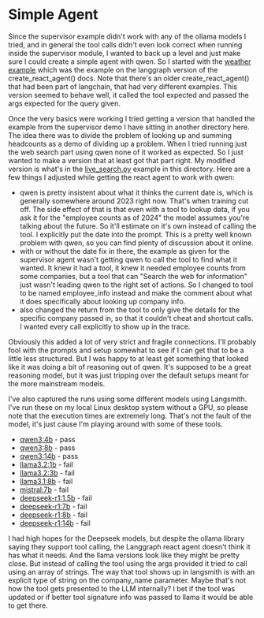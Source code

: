 # Simple Agent

Since the supervisor example didn't work with any of the ollama models I tried, and in general the tool calls
didn't even look correct when running inside the supervisor module, I wanted to back up a level and just make
sure I could create a simple agent with qwen. So I started with the
[weather example](weather.py) which was the example on the langgraph version of the create_react_agent() docs.
Note that there's an older create_react_agent() that had been part of langchain, that had very different
examples. This version seemed to behave well, it called the tool expected and passed the args expected for the
query given.

Once the very basics were working I tried getting a version that handled the example from the supervisor demo
I have sitting in another directory here. The idea there was to divide the problem of looking up and summing
headcounts as a demo of dividing up a problem. When I tried running just the web search part using qwen none
of it worked as expected. So I just wanted to make a version that at least got that part right. My modified
version is what's in the [live_search.py](live_search) example in this directory. Here are a few
things I adjusted while getting the react agent to work with qwen:

* qwen is pretty insistent about what it thinks the current date is, which is generally somewhere around 2023
right now. That's when training cut off. The side effect of that is that even with a tool to lookup data,
if you ask it for the "employee counts as of 2024" the model assumes you're talking about the future. So it'll
estimate on it's own instead of calling the tool. I explicitly put the date into the prompt. This is a pretty
well known problem with qwen, so you can find plenty of discussion about it online.
* with or without the date fix in there, the example as given for the supervisor agent wasn't getting qwen to
call the tool to find what it wanted. It knew it had a tool, it knew it needed employee counts from some
companies, but a tool that can "Search the web for information" just wasn't leading qwen to the right set of
actions. So I changed to tool to be named employee_info instead and make the comment about what it does
specifically about looking up company info.
* also changed the return from the tool to only give the details for the specific company passed in, so that
it couldn't cheat and shortcut calls. I wanted every call explicitly to show up in the trace.

Obviously this added a lot of very strict and fragile connections. I'll probably fool with the prompts and 
setup somewhat to see if I can get that to be a little less structured. But I was happy to at least get
something that looked like it was doing a bit of reasoning out of qwen. It's supposed to be a great
reasoning model, but it was just tripping over the default setups meant for the more mainstream models.

I've also captured the runs using some different models using Langsmith. I've run these on my local Linux
desktop system without a GPU, so please note that the execution times are extremely long. That's not the
fault of the model, it's just cause I'm playing around with some of these tools.

* [qwen3:4b](https://smith.langchain.com/public/cf46fc11-92be-48cf-96e3-8487d47445a9/r) - pass
* [qwen3:8b](https://smith.langchain.com/public/a8876d3a-31e9-4e3a-90b3-8dbfbb2d17ce/r) - pass
* [qwen3:14b](https://smith.langchain.com/public/6e0da7dd-222d-4c7f-9bc3-e79e44076269/r) - pass
* [llama3.2:1b](https://smith.langchain.com/public/a54353f3-1583-45aa-9b59-5ad3f6f4e737/r) - fail
* [llama3.2:3b](https://smith.langchain.com/public/64e04e92-e08a-4d03-b8da-ff4e80f92f99/r) - fail
* [llama3.1:8b](https://smith.langchain.com/public/02b045de-816d-4b18-a7b9-4935dc1dab5d/r) - fail
* [mistral:7b](https://smith.langchain.com/public/d04ba61d-4a78-4830-ac1a-cc8536c2468d/r) - fail
* [deepseek-r1:1.5b](https://smith.langchain.com/public/1cdd7868-523f-494d-ada2-508685cec2ab/r) - fail
* [deepseek-r1:7b](https://smith.langchain.com/public/45487bc3-7eba-43dc-b5a9-8af0dea508cf/r) - fail
* [deepseek-r1:8b](https://smith.langchain.com/public/cc8306ed-b249-48dd-9fb7-11db3e5c2c48/r) - fail
* [deepseek-r1:14b](https://smith.langchain.com/public/c56cd7c2-7c9d-49bb-83fd-8eb621a08144/r) - fail

I had high hopes for the Deepseek models, but despite the ollama library saying they support tool
calling, the Langgraph react agent doesn't think it has what it needs. And the llama versions look like
they might be pretty close. But instead of calling the tool using the args provided it tried to call
using an array of strings. The way that tool shows up in langsmith is with an explicit type of string
on the company_name parameter. Maybe that's not how the tool gets presented to the LLM internally? I bet
if the tool was updated or if better tool signature info was passed to llama it would be able to get 
there.
